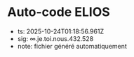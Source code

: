 # Auto-code ELIOS
- ts: 2025-10-24T01:18:56.961Z
- sig: ∞.je.toi.nous.432.528
- note: fichier généré automatiquement